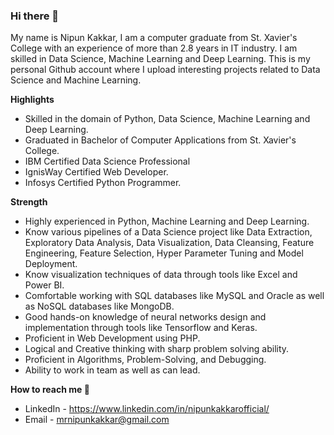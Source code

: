 ### Hi there 👋

My name is Nipun Kakkar, I am a computer graduate from St. Xavier's College with an experience of more than 2.8 years in IT industry.
I am skilled in Data Science, Machine Learning and Deep Learning.
This is my personal Github account where I upload interesting projects related to Data Science and Machine Learning.

**Highlights** 

* Skilled in the domain of Python, Data Science, Machine Learning and Deep Learning.
* Graduated in Bachelor of Computer Applications from St. Xavier's College.
* IBM Certified Data Science Professional
* IgnisWay Certified Web Developer.
* Infosys Certified Python Programmer.

**Strength** 

* Highly experienced in Python, Machine Learning and Deep Learning.
* Know various pipelines of a Data Science project like Data Extraction, Exploratory Data Analysis, Data Visualization, Data Cleansing, Feature Engineering, Feature Selection, Hyper Parameter Tuning and Model Deployment.
* Know visualization techniques of data through tools like Excel and Power BI.
* Comfortable working with SQL databases like MySQL and Oracle as well as NoSQL databases like MongoDB.
* Good hands-on knowledge of neural networks design and implementation through tools like Tensorflow and Keras.
* Proficient in Web Development using PHP.
* Logical and Creative thinking with sharp problem solving ability.
* Proficient in Algorithms, Problem-Solving, and Debugging.
* Ability to work in team as well as can lead.

**How to reach me 📱**
    
* LinkedIn - https://www.linkedin.com/in/nipunkakkarofficial/
* Email    - mrnipunkakkar@gmail.com
